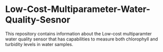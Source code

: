 # Low-Cost-Multiparameter-Water-Quality-Sesnor
This repository contains information about the Low-cost multiparamter water quality sensor that has capabilities
to measure both chlorophyll and turbidity levels in water samples.
